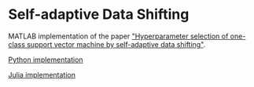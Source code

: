 # Self-adaptive Data Shifting

MATLAB implementation of the paper ["Hyperparameter selection of one-class support vector machine by self-adaptive data shifting"](https://www.sciencedirect.com/science/article/pii/S0031320317303564).


[Python implementation](https://github.com/bzantium/OCSVM-hyperparameter-selection)

[Julia implementation](https://github.com/homarques/SVDD.jl/blob/master/src/init_strategies/strategies_gamma.jl)
